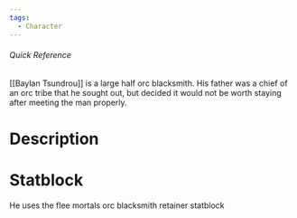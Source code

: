 ```yaml
---
tags:
  - Character
---
```

###### Quick Reference
[[Baylan Tsundrou]] is a large half orc blacksmith. His father was a chief of an orc tribe that he sought out, but decided it would not be worth staying after meeting the man properly.
# Description

# Statblock
He uses the flee mortals orc blacksmith retainer statblock
